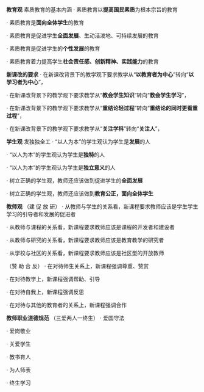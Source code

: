 **教育观**
素质教育的基本内涵
· 素质教育以**提高国民素质**为根本宗旨的教育

· 素质教育是**面向全体学生**的教育

· 素质教育是促进学生**全面发展**、生动活泼地、可持续发展的教育

· 素质教育是促进学生的**个性发展**的教育

· 素质教育着力提高学生**社会责任感、创新精神、实践能力**的教育

**新课改的要求** 
· 在新课改背景下的教学观下要求教学从“**以教育者为中心**”转向“**以学习者为中心**”，

· 在新课改背景下的教学观下要求教学从“**教会学生知识**”转向“**教会学生学习**”，

· 在新课改背景下的教学观下要求教学从“**重结论轻过程**”转向“**重结论的同时更看重过程**”，

· 在新课改背景下的教学观下要求教学从“**关注学科**”转向“**关注人**”，

**学生观** 发独独全工
· “以人为本”的学生观认为学生是**发展**的人

· “以人为本”的学生观认为学生是**独特**的人

· “以人为本”的学生观认为学生是**独立意义**的人

· 树立正确的学生观，教师还应该做到促进学生的**全面发展**

· 树立正确的学生观，教师还应该做到**教育公正，面向全体学生**

**教师观**
（建 促 放 研）
· 从教师与学生的关系看，新课程要求教师应该是学生学生学习的引导者和发展的促进者 

· 从教师与课程的关系看，新课程要求教师应该是课程的开发者和建设者

· 从教师与研究的关系看，新课程要求教师应该是教育教学的研究者

· 从学校与社区的关系看，新课程要求教师应该是社区型的开放教师

（赞 助 合 反）
· 在对待师生关系上，新课程强调尊重、赞赏

· 在对待教学上，新课程强调帮助、引导

· 在对待自我上，新课程强调反思

· 在对待与其他的教育者的关系上，新课程强调合作

**教师职业道德规范**
（三爱两人一终生）
· 爱国守法

· 爱岗敬业

· 关爱学生 

· 教书育人

· 为人师表

· 终生学习


